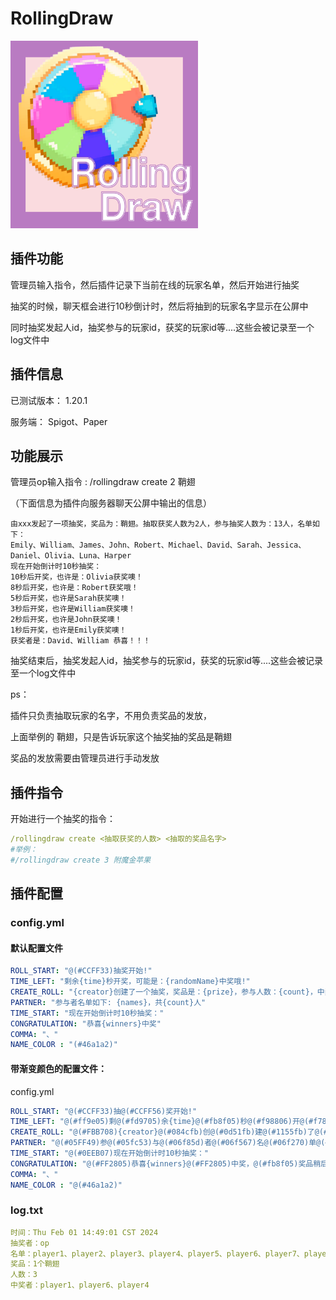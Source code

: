 # RollingDraw

<img src="RollingDraw.png" width="300" height="300" alt="image">

## 插件功能

管理员输入指令，然后插件记录下当前在线的玩家名单，然后开始进行抽奖

抽奖的时候，聊天框会进行10秒倒计时，然后将抽到的玩家名字显示在公屏中

同时抽奖发起人id，抽奖参与的玩家id，获奖的玩家id等....这些会被记录至一个log文件中



## 插件信息

已测试版本：   1.20.1

服务端：  Spigot、Paper



## 功能展示

管理员op输入指令 :  /rollingdraw create 2 鞘翅  

（下面信息为插件向服务器聊天公屏中输出的信息）

```
由xxx发起了一项抽奖，奖品为：鞘翅。抽取获奖人数为2人，参与抽奖人数为：13人，名单如下：
Emily、William、James、John、Robert、Michael、David、Sarah、Jessica、Daniel、Olivia、Luna、Harper
现在开始倒计时10秒抽奖：
10秒后开奖，也许是：Olivia获奖噢！
8秒后开奖，也许是：Robert获奖哦！
5秒后开奖，也许是Sarah获奖噢！
3秒后开奖，也许是William获奖噢！
2秒后开奖，也许是John获奖噢！
1秒后开奖，也许是Emily获奖噢！
获奖者是：David、William 恭喜！！！
```

抽奖结束后，抽奖发起人id，抽奖参与的玩家id，获奖的玩家id等....这些会被记录至一个log文件中

ps：

插件只负责抽取玩家的名字，不用负责奖品的发放，

上面举例的 鞘翅，只是告诉玩家这个抽奖抽的奖品是鞘翅

奖品的发放需要由管理员进行手动发放



## 插件指令

开始进行一个抽奖的指令：

```yaml
/rollingdraw create <抽取获奖的人数> <抽取的奖品名字>
#举例：
#/rollingdraw create 3 附魔金苹果
```



## 插件配置

### config.yml 

#### 默认配置文件

```yaml
ROLL_START: "@(#CCFF33)抽奖开始!"
TIME_LEFT: "剩余{time}秒开奖，可能是：{randomName}中奖哦!"
CREATE_ROLL: "{creator}创建了一个抽奖，奖品是：{prize}，参与人数：{count}，中奖人数：{winnerCount}"
PARTNER: "参与者名单如下: {names}，共{count}人"
TIME_START: "现在开始倒计时10秒抽奖："
CONGRATULATION: "恭喜{winners}中奖"
COMMA: "、"
NAME_COLOR : "(#46a1a2)"
```



#### 带渐变颜色的配置文件：

config.yml

```yaml
ROLL_START: "@(#CCFF33)抽@(#CCFF56)奖开始!"
TIME_LEFT: "@(#ff9e05)剩@(#fd9705)余{time}@(#fb8f05)秒@(#f98806)开@(#f78106)奖，@(#f57a06)可@(#f37206)能@(#f16b06)是：@(#46a1a2){randomName}@(#ef6407)中@(#ed5c07)奖@(#eb5507)哦!"
CREATE_ROLL: "@(#FBB708){creator}@(#084cfb)创@(#0d51fb)建@(#1155fb)了@(#165afb)一@(#1a5ffb)个@(#1f63fb)抽@(#2468fb)奖@(#286cfb)，@(#2d71fb)奖@(#3176fc)品@(#367afc)是@(#3a7ffc)：@(#FBB708){prize}@(#62a7fc)，@(#6aaffc)参@(#71b6fc)与@(#79befc)人@(#80c5fc)数@(#88cdfd)：@(#FBB708){count}@(#8fd5fd)，拟@(#97dcfd)中@(#9ee4fd)奖@(#a6ebfd)人@(#adf3fd)数：@(#FBB708){winnerCount}"
PARTNER: "@(#05FF49)参@(#05fc53)与@(#06f85d)者@(#06f567)名@(#06f270)单@(#07ee7a)如@(#07eb84)下: {names}，@(#07eb84)共{count}人"
TIME_START: "@(#0EEB07)现在开始倒计时10秒抽奖："
CONGRATULATION: "@(#FF2805)恭喜{winners}@(#FF2805)中奖，@(#fb8f05)奖品稍后发放"
COMMA: "、"
NAME_COLOR : "@(#46a1a2)"
```





### log.txt

```yaml
时间：Thu Feb 01 14:49:01 CST 2024
抽奖者：op
名单：player1、player2、player3、player4、player5、player6、player7、player8
奖品：1个鞘翅
人数：3
中奖者：player1、player6、player4
```







​            
